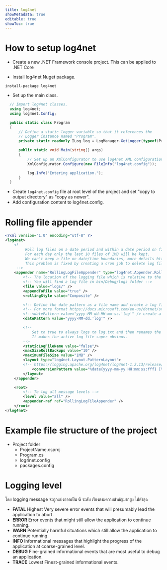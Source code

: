 ```yaml
---
title: log4net
showMetadata: true
editable: true
showToc: true
---
```


# How to setup log4net

- Create a new .NET Framework console project. This can be applied to .NET Core

- Install log4net Nuget package.

```
install-package log4net

```

- Set up the main class.

```c#
  // Import log4net classes.
  using log4net;
  using log4net.Config;

  public static class Program
  {
      // Define a static logger variable so that it references the
      // Logger instance named "Program".
      private static readonly ILog log = LogManager.GetLogger(typeof(Program));

      public static void Main(string[] args)
      {
          // Set up an XmlConfigurator to use log4net XML configuration file
          XmlConfigurator.Configure(new FileInfo("log4net.config"));

          log.Info("Entering application.");
      }
  }
```

- Create `log4net.config` file at root level of the project and set "copy to output directory" as "copy as newer".
- Add configuration content to log4net.config.

# Rolling file appender

```xml
<?xml version="1.0" encoding="utf-8" ?>
<log4net>
	<!--
		 Roll log files on a date period and within a date period on file size.
		 For each day only the last 10 files of 1MB will be kept.
		 We can't keep a file on date/time boundaries, more details https://issues.apache.org/jira/browse/LOG4NET-27
		 This problem is fixed by creating a cron job to delete log files and keep some latest days/months.
	 -->
	<appender name="RollingLogFileAppender" type="log4net.Appender.RollingFileAppender">
		<!-- The location of the logging file which is relative to the application base directory -->
		<!-- You will find a log file in bin/Debug/logs folder -->
		<file value="logs/" />
		<appendToFile value="true" />
		<rollingStyle value="Composite" />

		<!-- Define the date pattern as a file name and create a log file for each day-->
		<!-- For more format https://docs.microsoft.com/en-us/dotnet/standard/base-types/custom-date-and-time-format-strings -->
		<!--<datePattern value="yyyy-MM-dd-HH-mm-ss.'log'" /> create a new file every second, useful for debugging  -->
		<datePattern value="yyyy-MM-dd.'log'" />

		<!--
			Set to true to always logs to log.txt and then renames the rolling file when appropriate.
			It makes the active log file super obvious.
		-->
		<staticLogFileName value="false"/>
		<maxSizeRollBackups value="10" />
		<maximumFileSize value="1MB" />
		<layout type="log4net.Layout.PatternLayout">
		<!-- https://logging.apache.org/log4net/log4net-1.2.13/release/sdk/log4net.Layout.PatternLayout.html -->
			<conversionPattern value="%date{yyyy-mm-yy HH:mm:ss:fff} [%-5level] line:%line method:%method - %message%newline" />
		</layout>
	</appender>

	<root>
		<!-- To log all message levels -->
		<level value="all" />
		<appender-ref ref="RollingLogFileAppender" />
	</root>
</log4net>
```

# Example file structure of the project

- Project folder
  - ProjectName.csproj
  - Program.cs
  - log4net.config
  - packages.config

# Logging level

โดย logging message จะถูกแบ่งออกเป็น 6 ระดับ เรียงตามความสำคัญมากสูง ไปต่ำสุด
- **FATAL**	Highest	Very severe error events that will presumably lead the application to abort.
- **ERROR**	Error events that might still allow the application to continue running.
- **WARN** Potentially harmful situations which still allow the application to continue running.
- **INFO** Informational messages that highlight the progress of the application at coarse-grained level.
- **DEBUG** Fine-grained informational events that are most useful to debug an application.
- **TRACE**	Lowest	Finest-grained informational events.
